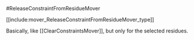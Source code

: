 #ReleaseConstraintFromResidueMover

[[include:mover_ReleaseConstraintFromResidueMover_type]]

Basically, like [[ClearConstraintsMover]], but only for the selected residues.